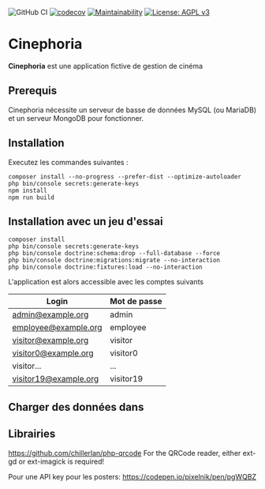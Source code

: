 ![GitHub CI](https://github.com/bbalet/web-ecf/actions/workflows/symfony.yml/badge.svg)
[![codecov](https://codecov.io/gh/bbalet/web-ecf/graph/badge.svg?token=JARJRZD07D)](https://codecov.io/gh/bbalet/web-ecf)
[![Maintainability](https://api.codeclimate.com/v1/badges/d319208984315580dace/maintainability)](https://codeclimate.com/github/bbalet/web-ecf/maintainability)
[![License: AGPL v3](https://img.shields.io/badge/License-AGPL_v3-blue.svg)](https://www.gnu.org/licenses/agpl-3.0)

# Cinephoria

**Cinephoria** est une application fictive de gestion de cinéma

## Prerequis

Cinephoria nécessite un serveur de basse de données MySQL (ou MariaDB) et un serveur MongoDB pour fonctionner.

## Installation

Executez les commandes suivantes :

    composer install --no-progress --prefer-dist --optimize-autoloader
    php bin/console secrets:generate-keys
    npm install
    npm run build

## Installation avec un jeu d'essai

    composer install
    php bin/console secrets:generate-keys
    php bin/console doctrine:schema:drop --full-database --force
    php bin/console doctrine:migrations:migrate --no-interaction
    php bin/console doctrine:fixtures:load --no-interaction

L'application est alors accessible avec les comptes suivants

| **Login**             | **Mot de passe**  |
|-----------------------|-------------------|
| admin@example.org     | admin             |
| employee@example.org  | employee          |
| visitor@example.org   | visitor           |
| visitor0@example.org  | visitor0          |
| visitor...            | ...               |
| visitor19@example.org | visitor19         |

## Charger des données dans 


## Librairies

https://github.com/chillerlan/php-qrcode
For the QRCode reader, either ext-gd or ext-imagick is required!

Pour une API key pour les posters:
https://codepen.io/pixelnik/pen/pgWQBZ
